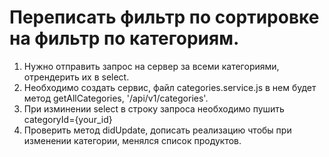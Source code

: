 # Переписать фильтр по сортировке на фильтр по категориям.

1. Нужно отправить запрос на сервер за всеми категориями, отрендерить их в select.
2. Необходимо создать сервис, файл categories.service.js в нем будет метод getAllCategories,
'/api/v1/categories'.
3. При изминении select в строку запроса необходимо пушить categoryId={your_id}
4. Проверить метод didUpdate, дописать реализацию чтобы при изменении категории, менялся список продуктов.
